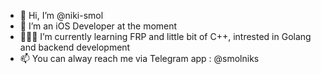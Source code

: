 - 👋 Hi, I’m @niki-smol
- 🍎 I’m an iOS Developer at the moment
- 🧑🏻‍💻 I’m currently learning FRP and little bit of C++, intrested in Golang and backend development
- 📫 You can alway reach me via Telegram app : @smolniks

<!---
niki-smol/niki-smol is a ✨ special ✨ repository because its `README.md` (this file) appears on your GitHub profile.
You can click the Preview link to take a look at your changes.
--->
